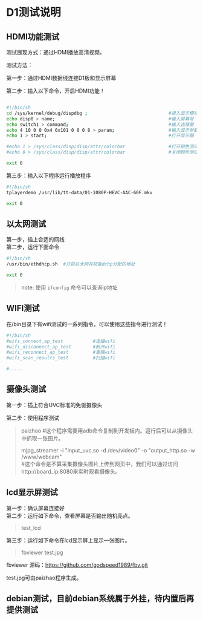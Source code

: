 # D1测试说明

## HDMI功能测试  

测试展现方式：通过HDMI播放高清视频。  

测试方法：  

第一步：通过HDMI数据线连接D1板和显示屏幕  


第二步：输入以下命令，开启HDMI功能！  

~~~ sh

#!/bin/sh
cd /sys/kernel/debug/dispdbg ;								#进入显示模块目录
echo disp0 > name; 											#输入屏幕号
echo switch1 > command; 									#输入选择器
echo 4 10 0 0 0x4 0x101 0 0 0 8 > param; 					#输入显示参数
echo 1 > start;												#打开显示器

#echo 1 > /sys/class/disp/disp/attr/colorbar				#打开颜色测试
#echo 0 > /sys/class/disp/disp/attr/colorbar				#关闭颜色测试

exit 0
~~~

第三步：输入以下程序运行播放程序

~~~ bash
#!/bin/sh  
tplayerdemo /usr/lib/tt-data/01-1080P-HEVC-AAC-60F.mkv

exit 0
~~~

## 以太网测试
第一步，插上合适的网线  
第二步，运行下面命令  
~~~ sh
#!/bin/sh
/usr/bin/ethdhcp.sh  #开启以太网并获取dchp分配的地址

exit 0
~~~

> note: 使用 `ifconfig` 命令可以查询ip地址

## WIFI测试
在/bin目录下有wifi测试的一系列指令，可以使用这些指令进行测试！

~~~ sh
#!/bin/sh
#wifi_connect_ap_test			#连接wifi   
#wifi_disconnect_ap_test		#断开wifi
#wifi_reconnect_ap_test			#重联wifi
#wifi_scan_results_test			#扫描wifi

#.....
~~~

## 摄像头测试
第一步：插上符合UVC标准的免驱摄像头  

第二步：使用程序测试
> paizhao   #这个程序需要用adb命令复制到开发板内。运行后可以从摄像头中抓取一张图片。  
> 
> mjpg_streamer -i "input_uvc.so -d /dev/video0" -o "output_http.so -w /www/webcam"  
> #这个命令是不算采集摄像头图片上传到网页中，我们可以通过访问http://board_ip:8080来实时观看摄像头。  

## lcd显示屏测试
第一步：确认屏幕连接好  
第二步：运行如下命令，查看屏幕是否输出随机亮点。

> test_lcd  

第三步：运行如下命令在lcd显示屏上显示一张图片。

> fbviewer test.jpg


fbviewer 源码：https://github.com/godspeed1989/fbv.git

test.jpg可由paizhao程序生成。
## debian测试，目前debian系统属于外挂，待内置后再提供测试